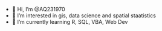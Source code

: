 - 👋 Hi, I’m @AQ231970
- 👀 I’m interested in gis, data science and spatial staatistics 
- 🌱 I’m currently learning R, SQL, VBA, Web Dev

<!---
AQ231970/AQ231970 is a ✨ special ✨ repository because its `README.md` (this file) appears on your GitHub profile.
You can click the Preview link to take a look at your changes.
--->
